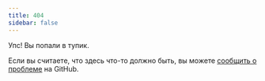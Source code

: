 ```yaml
---
title: 404
sidebar: false
---
```


Упс! Вы попали в тупик.

Если вы считаете, что здесь что-то должно быть, вы можете [сообщить о проблеме](https://github.com/numpy/numpy.org/issues) на GitHub. 
